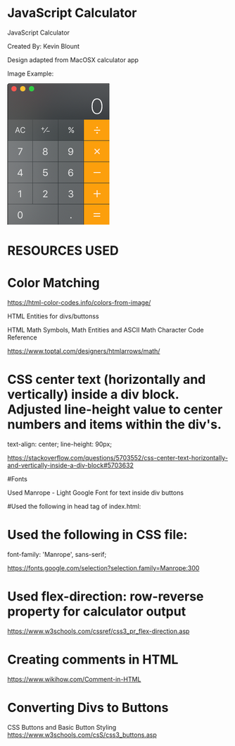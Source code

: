 # JavaScript Calculator

JavaScript Calculator

Created By: Kevin Blount

Design adapted from MacOSX calculator app

Image Example: 

<img src="assets/calc-img.png">

# RESOURCES USED

# Color Matching

https://html-color-codes.info/colors-from-image/

HTML Entities for divs/buttonss

HTML Math Symbols, Math Entities and ASCII Math Character Code Reference

https://www.toptal.com/designers/htmlarrows/math/

# CSS center text (horizontally and vertically) inside a div block. Adjusted line-height value to center numbers and items within the div's.

text-align: center;
line-height: 90px;

https://stackoverflow.com/questions/5703552/css-center-text-horizontally-and-vertically-inside-a-div-block#5703632

#Fonts

Used Manrope - Light Google Font for text inside div buttons

#Used the following in head tag of index.html: <link href="https://fonts.googleapis.com/css?family=Manrope:300&display=swap" rel="stylesheet">

# Used the following in CSS file:

font-family: 'Manrope', sans-serif;

https://fonts.google.com/selection?selection.family=Manrope:300

# Used flex-direction: row-reverse property for calculator output

https://www.w3schools.com/cssref/css3_pr_flex-direction.asp

# Creating comments in HTML

https://www.wikihow.com/Comment-in-HTML

# Converting Divs to Buttons

CSS Buttons and Basic Button Styling
https://www.w3schools.com/csS/css3_buttons.asp
